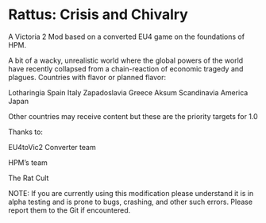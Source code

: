 # Rattus: Crisis and Chivalry
 A Victoria 2 Mod based on a converted EU4 game on the foundations of HPM.

A bit of a wacky, unrealistic world where the global powers of the world have recently collapsed from a chain-reaction of economic tragedy and plagues. Countries with flavor or planned flavor:

Lotharingia
Spain
Italy
Zapadoslavia
Greece
Aksum
Scandinavia
America
Japan

Other countries may receive content but these are the priority targets for 1.0


Thanks to:

EU4toVic2 Converter team

HPM’s team

The Rat Cult


NOTE: If you are currently using this modification please understand it is in alpha testing and is prone to bugs, crashing, and other such errors. Please report them to the Git if encountered.
 
